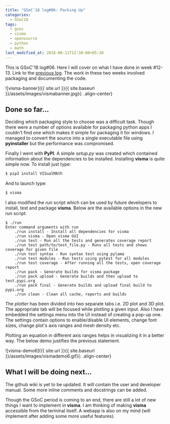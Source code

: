 ```yaml
---
title: "GSoC'18 log#06: Packing Up"
categories:
  - GSoC18
tags:
  - gsoc
  - visma
  - opensource
  - python
  - math
last_modified_at: 2018-08-11T12:30:00+05:30
---
```



This is GSoC'18 log#06. Here I will cover on what I have done in week #12-13. Link to the [previous log](https://8hantanu.github.io/gsoc18/2018/07/28/gsoc-log05-dynamic-simplification-and-plotting.html "GSoC'18 log#05"). The work in these two weeks involved packaging and documenting the code.

![visma-banner]({{ site.url }}{{ site.baseurl }}/assets/images/vismabanner.jpg){: .align-center}

## Done so far...

Deciding which packaging style to choose was a difficult task. Though there were a number of options available for packaging python apps I couldn't find one which makes it simple for packaging it for windows. I managed to convert the source into a single executable file using **pyinstaller** but the performance was compromised.

Finally I went with **PyPI**. A simple _setup.py_ was created which contained information about the dependencies to be installed. Installing **visma** is quite simple now. To install just type:

```bash
$ pip3 install VISualMAth
```

And to launch type:

```bash
$ visma
```

I also modified the _run_ script which can be used by future developers to install, test and package **visma**. Below are the available options in the new _run_ script.

```
$ ./run
Enter command arguments with run
    ./run install - Install all dependencies for visma
    ./run visma - Open visma GUI
    ./run test - Run all the tests and generates coverage report
    ./run test path/to/test_file.py - Runs all tests and shows coverage for given file
    ./run test syntax - Run syntax test using pylama
    ./run test modules - Run tests using pytest for all modules
    ./run test coverage - After running all the tests, open coverage report
    ./run pack - Generate builds for visma package
    ./run pack upload - Generate builds and then upload to test.pypi.org
    ./run pack final - Generate builds and upload final build to pypi.org
    ./run clean - Clean all cache, reports and builds
```

The _plotter_ has been divided into two separate tabs i.e. 2D plot and 3D plot. The appropriate tab will be focused while plotting a given input. Also I have embedded the settings menu into the UI instead of creating a pop-up one. The settings contain options to enable/disable UI elements, change font sizes, change plot's axis ranges and mesh density etc.

Plotting an equation in different axis ranges helps in visualizing it in a better way. The below demo justifies the previous statement.

![visma-demo6]({{ site.url }}{{ site.baseurl }}/assets/images/vismademo6.gif){: .align-center}


## What I will be doing next...

The github wiki is yet to be updated. It will contain the user and developer manual. Some more inline comments and docstrings can be added.

Though the GSoC period is coming to an end, there are still a lot of new things I want to implement in **visma**. I am thinking of making **visma** accessible from the terminal itself. A webapp is also on my mind (will implement after adding some more useful features).

